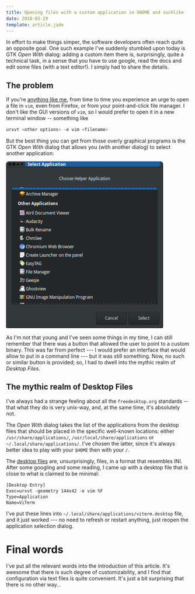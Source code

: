 ```yaml
---
title: Opening files with a custom application in GNOME and suchlike
date: 2018-05-29
template: article.jade
---
```


In effort to make things simper, the software developers often reach
quite an opposite goal. One such example I've suddenly stumbled upon
today is GTK *Open With* dialog: adding a custom item there is,
surprisingly, quite a technical task, in a sense that you have to use
google, read the docs and edit some files (with a text editor!). I simply
had to share the details.

## The problem

If you're [anything like me], from time to time you experience an urge
to open a file in `vim`, even from Firefox, or from your point-and-click
file manager. I don't like the GUI versions of `vim`, so I would prefer
to open it in a new terminal window -- something like

```bash
urxvt <other options> -e vim <filename>
```

[anything like me]: https://xkcd.com/1567/

But the best thing you can get from those overly graphical
programs is the GTK *Open With* dialog that allows you (with another dialog)
to select another application:

![Screenshot of the dialog](open-with-dialog.png)

As I'm not that young and I've seen some things in my time, I can still
remember that there was a button that allowed the user to point to a
custom binary. This was far from perfect --- I would prefer an interface
that would allow to put in a command line --- but it was still something.
Now, no such or similar button is provided; so, I had to dwell into
the mythic realm of *Desktop Files*.

## The mythic realm of Desktop Files

I've always had a strange feeling about all the `freedesktop.org`
standards -- that what they do is very unix-way, and, at the same time,
it's absolutely not.

The *Open With* dialog takes the list of the applications from the
desktop files that should be placed in the specific well-known
locations: either `/usr/share/applications/`,
`/usr/local/share/applications`  or `~/.local/share/applications/`. I've
chosen the latter, since it's always better idea to play with your `$HOME`
then with your `/`.

The [desktop files] are, unsurprisingly, files, in a format that
resembles INI. After some googling and some reading, I came up with
a desktop file that is close to what is claimed to be minimal:

    [Desktop Entry]
    Exec=urxvt -geometry 144x42 -e vim %F
    Type=Application
    Name=ViTerm

[desktop files]: https://standards.freedesktop.org/desktop-entry-spec/desktop-entry-spec-latest.html

I've put these lines into `~/.local/share/applications/viterm.desktop`
file, and it just worked --- no need to refresh or restart anything,
just reopen the application selection dialog.

# Final words

I've put all the relevant words into the introduction of this article.
It's awesome that there is such degree of customizability, and I find
that configuration via text files is quite convenient. It's just a bit
surprising that there is no other way...
